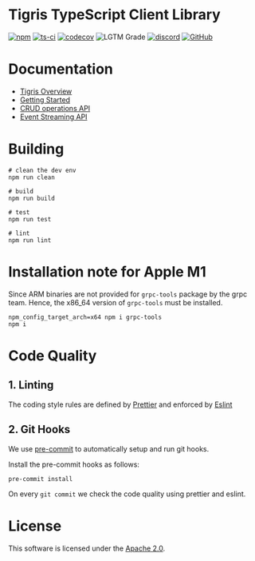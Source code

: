 # Tigris TypeScript Client Library

[![npm](https://img.shields.io/npm/v/@tigrisdata/core)](https://www.npmjs.com/package/@tigrisdata/core)
[![ts-ci](https://github.com/tigrisdata/tigris-client-ts/actions/workflows/ts-ci.yml/badge.svg?branch=main)](https://github.com/tigrisdata/tigris-client-ts/actions/workflows/ts-ci.yml)
[![codecov](https://codecov.io/gh/tigrisdata/tigris-client-ts/branch/main/graph/badge.svg)](https://codecov.io/gh/tigrisdata/tigris-client-ts)
![LGTM Grade](https://img.shields.io/lgtm/grade/javascript/github/tigrisdata/tigris-client-ts)
[![discord](https://img.shields.io/badge/discord-tigrisdata-34D058.svg?logo=discord)](https://www.tigrisdata.com/discord/)
[![GitHub](https://img.shields.io/github/license/tigrisdata/tigris-client-ts)](https://github.com/tigrisdata/tigris-client-ts/blob/main/LICENSE)

# Documentation

- [Tigris Overview](https://docs.tigrisdata.com/overview/)
- [Getting Started](https://docs.tigrisdata.com/typescript/getting-started)
- [CRUD operations API](https://docs.tigrisdata.com/typescript/documents)
- [Event Streaming API](https://docs.tigrisdata.com/typescript/event_streaming)

# Building

```
# clean the dev env
npm run clean

# build
npm run build

# test
npm run test

# lint
npm run lint
```

# Installation note for Apple M1

Since ARM binaries are not provided for `grpc-tools` package by the grpc team. Hence, the x86_64
version of `grpc-tools` must be installed.

```shell
npm_config_target_arch=x64 npm i grpc-tools
npm i
```

# Code Quality

## 1. Linting

The coding style rules are defined by [Prettier](https://prettier.io/) and
enforced by [Eslint](https://eslint.org)

## 2. Git Hooks

We use [pre-commit](https://pre-commit.com/index.html) to automatically
setup and run git hooks.

Install the pre-commit hooks as follows:

```shell
pre-commit install
```

On every `git commit` we check the code quality using prettier and eslint.

# License

This software is licensed under the [Apache 2.0](LICENSE).
